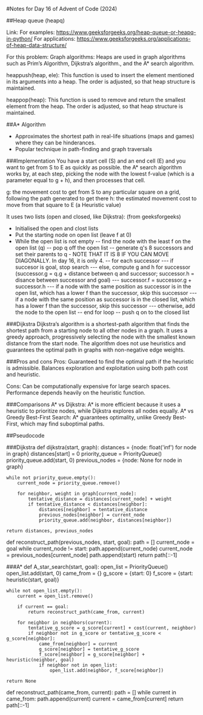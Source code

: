 #Notes for Day 16 of Advent of Code (2024)

##Heap queue (heapq)

Link: 
For examples: https://www.geeksforgeeks.org/heap-queue-or-heapq-in-python/
For applications: https://www.geeksforgeeks.org/applications-of-heap-data-structure/

For this problem:
Graph algorithms: Heaps are used in graph algorithms such as Prim’s Algorithm, Dijkstra’s algorithm., and the A* search algorithm.

heappush(heap, ele): This function is used to insert the element mentioned in its arguments into a heap. 
The order is adjusted, so that heap structure is maintained.

heappop(heap): This function is used to remove and return the smallest element from the heap. 
The order is adjusted, so that heap structure is maintained.

##A* Algorithm
- Approximates the shortest path in real-life situations (maps and games) where they can be hinderances.
- Popular technique in path-finding and graph traversals

###Implementation
You have a start cell (S) and an end cell (E) and you want to get from S to E as quickly as possible.
the A* search algorithm works by, at each step, picking the node with the lowest f-value (which is a parameter equal to g + h), and then processes that cell.

g: the movement cost to get from S to any particular square on a grid, following the path generated to get there
h: the estimated movement cost to move from that square to E (a Heuristic value)

It uses two lists (open and closed, like Dijkstra): (from geeksforgeeks)
- Initialised the open and clost lists
- Put the starting node on open list (leave f at 0)
- While the open list is not empty
-- find the node with the least f on the open list (q)
-- pop q off the open list
-- generate q's 8 successors and set their parents to q - NOTE THAT IT IS 8 IF YOU CAN MOVE DIAGONALLY. In day 16, it is only 4.
-- for each successor
--- if succesor is goal, stop search
--- else, compute g and h for successor (successor.g = q.g + distance between q and successor; successor.h = disance between successor and goal)
--- successor.f = successor.g + successor.h
--- if a node with the same position as successor is in the open list, which has a lower f than the successor, skip this successor
--- if a node with the same position as successor is in the closed list, which has a lower f than the successor, skip this successor
--- otherwise, add the node to the open list
-- end for loop
-- push q on to the closed list

###Dijkstra
Dijkstra’s algorithm is a shortest-path algorithm that finds the shortest path from a starting node to all other nodes in a graph. 
It uses a greedy approach, progressively selecting the node with the smallest known distance from the start node. 
The algorithm does not use heuristics and guarantees the optimal path in graphs with non-negative edge weights.

###Pros and cons
Pros:
Guaranteed to find the optimal path if the heuristic is admissible.
Balances exploration and exploitation using both path cost and heuristic.

Cons:
Can be computationally expensive for large search spaces.
Performance depends heavily on the heuristic function.

###Comparisons
A* vs Dijkstra: A* is more efficient because it uses a heuristic to prioritize nodes, while Dijkstra explores all nodes equally.
A* vs Greedy Best-First Search: A* guarantees optimality, unlike Greedy Best-First, which may find suboptimal paths.

##Pseudocode

###Dijkstra
def dijkstra(start, graph):
    distances = {node: float('inf') for node in graph}
    distances[start] = 0
    priority_queue = PriorityQueue()
    priority_queue.add(start, 0)
    previous_nodes = {node: None for node in graph}

    while not priority_queue.empty():
        current_node = priority_queue.remove()

        for neighbor, weight in graph[current_node]:
            tentative_distance = distances[current_node] + weight
            if tentative_distance < distances[neighbor]:
                distances[neighbor] = tentative_distance
                previous_nodes[neighbor] = current_node
                priority_queue.add(neighbor, distances[neighbor])

    return distances, previous_nodes

def reconstruct_path(previous_nodes, start, goal):
    path = []
    current_node = goal
    while current_node != start:
        path.append(current_node)
        current_node = previous_nodes[current_node]
    path.append(start)
    return path[::-1]

###A*
def A_star_search(start, goal):
    open_list = PriorityQueue()
    open_list.add(start, 0)
    came_from = {}
    g_score = {start: 0}
    f_score = {start: heuristic(start, goal)}

    while not open_list.empty():
        current = open_list.remove()

        if current == goal:
            return reconstruct_path(came_from, current)

        for neighbor in neighbors(current):
            tentative_g_score = g_score[current] + cost(current, neighbor)
            if neighbor not in g_score or tentative_g_score < g_score[neighbor]:
                came_from[neighbor] = current
                g_score[neighbor] = tentative_g_score
                f_score[neighbor] = g_score[neighbor] + heuristic(neighbor, goal)
                if neighbor not in open_list:
                    open_list.add(neighbor, f_score[neighbor])

    return None

def reconstruct_path(came_from, current):
    path = []
    while current in came_from:
        path.append(current)
        current = came_from[current]
    return path[::-1]
